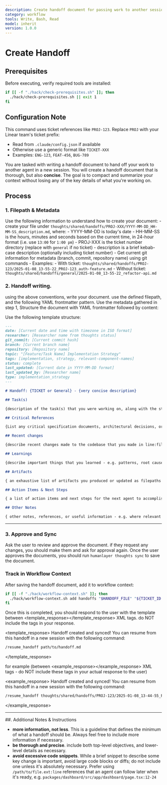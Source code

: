 ```yaml
---
description: Create handoff document for passing work to another session
category: workflow
tools: Write, Bash, Read
model: inherit
version: 1.0.0
---
```


# Create Handoff

## Prerequisites

Before executing, verify required tools are installed:

```bash
if [[ -f "./hack/check-prerequisites.sh" ]]; then
  ./hack/check-prerequisites.sh || exit 1
fi
```

## Configuration Note

This command uses ticket references like `PROJ-123`. Replace `PROJ` with your Linear team's ticket prefix:

- Read from `.claude/config.json` if available
- Otherwise use a generic format like `TICKET-XXX`
- Examples: `ENG-123`, `FEAT-456`, `BUG-789`

You are tasked with writing a handoff document to hand off your work to another agent in a new session. You will create a handoff document that is thorough, but also **concise**. The goal is to compact and summarize your context without losing any of the key details of what you're working on.

## Process

### 1. Filepath & Metadata

Use the following information to understand how to create your document: - create your file under `thoughts/shared/handoffs/PROJ-XXX/YYYY-MM-DD_HH-MM-SS_description.md`, where: - YYYY-MM-DD is today's date - HH-MM-SS is the hours, minutes and seconds based on the current time, in 24-hour format (i.e. use `13:00` for `1:00 pm`) - PROJ-XXX is the ticket number directory (replace with `general` if no ticket) - description is a brief kebab-case description (optionally including ticket number) - Get current git information for metadata (branch, commit, repository name) using git commands - Examples: - With ticket: `thoughts/shared/handoffs/PROJ-123/2025-01-08_13-55-22_PROJ-123_auth-feature.md` - Without ticket: `thoughts/shared/handoffs/general/2025-01-08_13-55-22_refactor-api.md`

### 2. Handoff writing.

using the above conventions, write your document. use the defined filepath, and the following YAML frontmatter pattern. Use the metadata gathered in step 1, Structure the document with YAML frontmatter followed by content:

Use the following template structure:

```markdown
---
date: [Current date and time with timezone in ISO format]
researcher: [Researcher name from thoughts status]
git_commit: [Current commit hash]
branch: [Current branch name]
repository: [Repository name]
topic: "[Feature/Task Name] Implementation Strategy"
tags: [implementation, strategy, relevant-component-names]
status: complete
last_updated: [Current date in YYYY-MM-DD format]
last_updated_by: [Researcher name]
type: implementation_strategy
---

# Handoff: {TICKET or General} - {very concise description}

## Task(s)

{description of the task(s) that you were working on, along with the status of each (completed, work in progress, planned/discussed). If you are working on an implementation plan, make sure to call out which phase you are on. Make sure to reference the plan document and/or research document(s) you are working from that were provided to you at the beginning of the session, if applicable.}

## Critical References

{List any critical specification documents, architectural decisions, or design docs that must be followed. Include only 2-3 most important file paths. Leave blank if none.}

## Recent changes

{describe recent changes made to the codebase that you made in line:file syntax}

## Learnings

{describe important things that you learned - e.g. patterns, root causes of bugs, or other important pieces of information someone that is picking up your work after you should know. consider listing explicit file paths.}

## Artifacts

{ an exhaustive list of artifacts you produced or updated as filepaths and/or file:line references - e.g. paths to feature documents, implementation plans, etc that should be read in order to resume your work.}

## Action Items & Next Steps

{ a list of action items and next steps for the next agent to accomplish based on your tasks and their statuses}

## Other Notes

{ other notes, references, or useful information - e.g. where relevant sections of the codebase are, where relevant documents are, or other important things you leanrned that you want to pass on but that don't fall into the above categories}
```

---

### 3. Approve and Sync

Ask the user to review and approve the document. if they request any changes, you should make them and ask for approval again. Once the user approves the documents, you should run `humanlayer thoughts sync` to save the document.

### Track in Workflow Context

After saving the handoff document, add it to workflow context:

```bash
if [[ -f "./hack/workflow-context.sh" ]]; then
  ./hack/workflow-context.sh add handoffs "$HANDOFF_FILE" "${TICKET_ID:-null}"
fi
```

Once this is completed, you should respond to the user with the template between <template_response></template_response> XML tags. do NOT include the tags in your response.

<template_response>
Handoff created and synced! You can resume from this handoff in a new session with the following command:

```bash
/resume_handoff path/to/handoff.md
```

</template_response>

for example (between <example_response></example_response> XML tags - do NOT include these tags in your actual response to the user)

<example_response>
Handoff created and synced! You can resume from this handoff in a new session with the following command:

```bash
/resume_handoff thoughts/shared/handoffs/PROJ-123/2025-01-08_13-44-55_PROJ-123_create-context-compaction.md
```

</example_response>

---

##. Additional Notes & Instructions

- **more information, not less**. This is a guideline that defines the minimum of what a handoff should be. Always feel free to include more information if necessary.
- **be thorough and precise**. include both top-level objectives, and lower-level details as necessary.
- **avoid excessive code snippets**. While a brief snippet to describe some key change is important, avoid large code blocks or diffs; do not include one unless it's absolutely necessary. Prefer using `/path/to/file.ext:line` references that an agent can follow later when it's ready, e.g. `packages/dashboard/src/app/dashboard/page.tsx:12-24`
